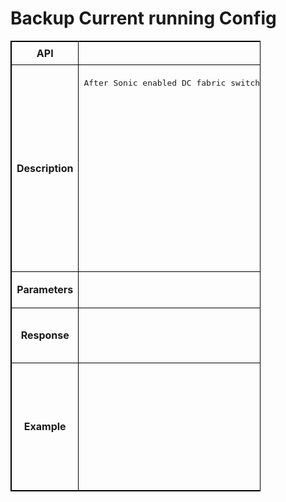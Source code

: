 # Backup Current running Config

<!-- markdownlint-disable MD033 -->
<style>
  table {
    border-collapse: collapse;
    table-layout: fixed;
    width: 400px;
    border: 1px solid black;
  }
  
  th {
    border: 1px solid black;
  }

  td {
    border: 1px solid black;
    padding: 8px;
    text-align: center;
    vertical-align: middle;
    word-wrap: break-word;
  }
</style>

<table>
  <tr>
    <th>API</th>
    <td><b>backupConfig</b></td>
  </tr>
  <tr>
    <th>Description</th>
    <td><pre>
After Sonic enabled DC fabric switches are orchestrated completely using Aviz’s ONES API  , Network operators can  take the backup of running configuration on sonic switches at any time instance 

ONES application offers flexibility to network operators to trigger an  auto backup at fixed time intervals  or a specified time instance  in a given operational day for a  DC fabric 

ONES network operators  can leverage rest API calls to validate the available configuration snapshot  of  specific devices at any time instance .

This  API will list the existing backups  already taken for specific devices. Operators have the option to Timestamp the  label while restoring the configuration.

</pre>
    </td>
  </tr>
  <tr>
    <th>Parameters</th>
    <td><pre>Input Parameters: List of Device IP , User label defined by operator for each backup configure saved by ONES application 
</pre>
    </td>
  </tr>
  <tr>
    <th>Response</th>
    <td><pre>Response : True/false
Return True status , If  backup of current running configuration goes successful by ONES 
Return false  status , If   backup of current running configuration goes unsuccessful by ONES  
</pre> </td>
  </tr>
  <tr>
    <th>Example</th>
    <td><pre>POST /backupConfig HTTP/1.1
Content-Type: application/json; charset=utf-8
Host: localhost:8080
Connection: close
User-Agent: Paw/3.4.0 (Macintosh; OS X/12.3.0) GCDHTTPRequest
Content-Length: 61

[{"ip":"10.x.x.10","label":"test label"}]

</pre>
    </td>
  </tr>
</table>
